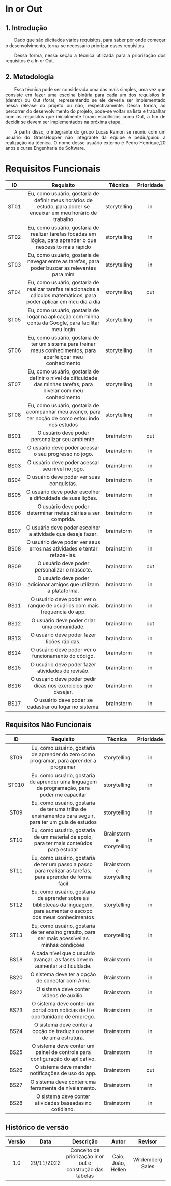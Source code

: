 # In or Out

## 1. Introdução
<p align="justify">&emsp;&emsp;Dado que são elicitados vários requisitos, para saber por onde começar o desenvolvimento, torna-se necessário priorizar esses requisitos.</p>

<p align="justify">&emsp;&emsp;Dessa forma, nessa seção a técnica utilizada para a priorização dos requisitos é a In or Out.</p>

## 2. Metodologia
<p align="justify">&emsp;&emsp;Essa técnica pode ser considerada uma das mais simples, uma vez que consiste em fazer uma escolha binária para cada um dos requisitos In (dentro) ou Out (fora), representando se ele deveria ser implementado nessa release do projeto ou não, respectivamente. Dessa forma, ao percorrer do desenvolvimento do projeto, pode-se voltar na lista e trabalhar com os requisitos que inicialmente foram escolhidos como Out, a fim de decidir se devem ser implementados na próxima etapa.</p>

<p align="justify">&emsp;&emsp;A partir disso, o integrante do grupo Lucas Ramon se reuniu com um usuário do GrassHopper não integrante da equipe e pediu/guiou a realização da técnica. O nome desse usuário externo é Pedro Henrique,20 anos e cursa Engenharia de Software.</p>


# Requisitos Funcionais

|     ID     |                                                         Requisito                                                         |  Técnica  | Prioridade |
| :--------: | :-----------------------------------------------------------------------------------------------------------------------: |:---------:| :--------: |
| ST01 |Eu, como usuário, gostaria de definir meus horários de estudo, para poder se encaixar em meu horário de trabalho |storytelling|in|
| ST02 |Eu, como usuário, gostaria de realizar tarefas focadas em lógica, para aprender o que nescessito mais rápido |storytelling|in|
| ST03 |Eu, como usuário, gostaria de navegar entre as tarefas, para poder buscar as relevantes para mim |storytelling|in|
| ST04 |Eu, como usuário, gostaria de realizar tarefas relacionadas a cálculos matemáticos, para poder aplicar em meu dia a dia |storytelling|out|
| ST05 |Eu, como usuário, gostaria de logar na aplicação com minha conta da Google, para facilitar meu login |storytelling|in|
| ST06 |Eu, como usuário, gostaria de ter um sistema para treinar meus conhecimentos, para aperfeiçoar meu conhecimento |storytelling|in|
| ST07 |Eu, como usuário, gostaria de definir o nível de dificuldade das minhas tarefas, para nivelar com meu conhecimento |storytelling|in|
| ST08 |Eu, como usuário, gostaria de acompanhar meu avanço, para ter noção de como estou indo nos estudos |storytelling|in|
| BS01 |              O usuário deve poder personalizar seu ambiente.              |brainstorm|out|
| BS02 |           O usuário deve poder acessar o seu progresso no jogo.           |brainstorm|in|
| BS03 |              O usuário deve poder acessar seu nível no jogo.              |brainstorm|in|
| BS04 |                 O usuário deve poder ver suas conquistas.                 |brainstorm|in|
| BS05 |        O usuário deve poder escolher a dificuldade de suas lições.        |brainstorm|in|
| BS06 |       O usuário deve poder determinar metas diárias a ser comprida.       |brainstorm|in|
| BS07 |        O usuário deve poder escolher a atividade que deseja fazer.        |brainstorm|in|
| BS08 |  O usuário deve poder ver seus erros nas atividades e tentar refaze-las.  |brainstorm|in|
| BS09 |               O usuário deve poder personalizar o mascote.                |brainstorm|out|
| BS10 |     O usuário deve poder adicionar amigos que utilizam a plataforma.      |brainstorm|in|
| BS11 | O usuário deve poder ver o ranque de usuários com mais frequencia do app. |brainstorm|in|
| BS12 |                O usuário deve poder criar uma comunidade.                 |brainstorm|out|
| BS13 |                O usuário deve poder fazer lições rápidas.                 |brainstorm|in|
| BS14 |            O usuário deve poder ver o funcionamento do código.            |brainstorm|in|
| BS15 |             O usuário deve poder fazer atividades de revisão.             |brainstorm|in|
| BS16 |       O usuário deve poder pedir dicas nos exercicios que desejar.        |brainstorm|in|
| BS17 |          O usuário deve poder se cadastrar ou logar no sistema.           |brainstorm|in|


## Requisitos Não Funcionais

|     ID     |                                                         Requisito                                                         |  Técnica  | Prioridade |
| :--------: | :-----------------------------------------------------------------------------------------------------------------------: |:---------:| :--------: |
| ST09 | Eu, como usuário, gostaria de aprender do zero como programar, para aprender a programar |storytelling|in|
| ST010 | Eu, como usuário, gostaria de aprender uma linguagem de programação, para poder me capacitar |storytelling|in|
| ST09 | Eu, como usuário, gostaria de ter uma trilha de ensinamentos para seguir, para ter um guia de estudos |storytelling|in|
| ST10 | Eu, como usuário, gostaria de um material de apoio, para ter mais conteúdos para estudar |Brainstorm e storytelling|in|
| ST11 | Eu, como usuário, gostaria de ter um passo a passo para realizar as tarefas, para aprender de forma fácil |Brainstorm e storytelling|in|
| ST12 | Eu, como usuário, gostaria de aprender sobre as bibliotecas da linguagem, para aumentar o escopo dos meus conhecimentos |storytelling|in|
| ST13 | Eu, como usuário, gostaria de ter ensino gratuito, para ser mais acessível as minhas condições |storytelling|in|
| BS18 |  A cada nível que o usuário avançar, as fases devem aumentar a dificuldade.   |Brainstorm|in|
| BS20 |               O sistema deve ter a opção de conectar com Anki.                |Brainstorm|in|
| BS22 |                   O sistema deve conter videos de auxilio.                    |Brainstorm|in|
| BS23 | O sistema deve conter um portal com noticias de ti e oportunidade de emprego. |Brainstorm|in|
| BS24 |      O sistema deve conter a opção de traduzir o nome de uma estrutura.       |Brainstorm|in|
| BS25 | O sistema deve conter um painel de controle para configuração do aplicativo.  |Brainstorm|in|
| BS26 |               O sistema deve mandar notificações de uso do app.               |Brainstorm|out|
| BS27 |             O sistema deve conter uma ferramenta de nívelamento.              |Brainstorm|in|
| BS28 |            O sistema deve conter atividades baseadas no cotidiano.            |Brainstorm|in|



## Histórico de versão

| Versão |    Data    |                                 Descrição                                 |          Autor           |     Revisor      |
| :----: | :--------: | :-----------------------------------------------------------------------: | :----------------------: | :--------------: |
|  1.0   | 29/11/2022 |   Conceito de priorização ir or out e construção das tabelas   | Caio, João, Hellen    |  Wildemberg Sales    |

